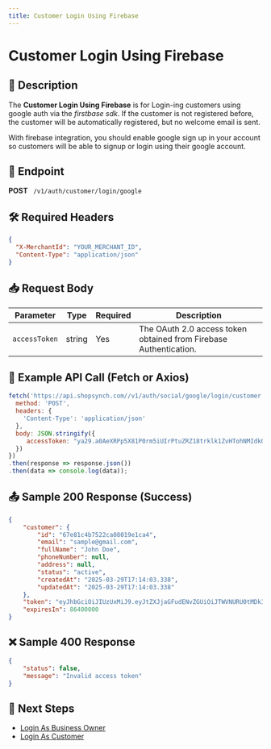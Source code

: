 ```yaml
---
title: Customer Login Using Firebase
---
```


# Customer Login Using Firebase

## 📌 Description
The **Customer Login Using Firebase** is for Login-ing customers using google auth via the *firstbase sdk*. If the customer is not registered before, the customer will be automatically registered, but no welcome email is sent.

With firebase integration, you should enable google sign up in your account so customers will be able to signup or login using their google account.




## 🔗 Endpoint
**POST** ` /v1/auth/customer/login/google`

## 🛠️ Required Headers
```json
{
  "X-MerchantId": "YOUR_MERCHANT_ID",
  "Content-Type": "application/json"
}
```

## 📥 Request Body
| Parameter      | Type   | Required | Description |
|---------------|--------|----------|-------------|
| `accessToken`       | string | Yes      | The OAuth 2.0 access token obtained from Firebase Authentication. |


## 📡 Example API Call (Fetch or Axios)
```javascript
fetch('https://api.shopsynch.com//v1/auth/social/google/login/customer', {
  method: 'POST',
  headers: {
    'Content-Type': 'application/json'
  },
  body: JSON.stringify({
     accessToken: "ya29.a0AeXRPp5X81P0rm5iUIrPtuZRZ18trklk1ZvHTohNMIdkQVZ-KfRaeOwYS3dQuCDPe3FfQloRktHOwhsrZeoSac9iS99zSB3u-uOoHhdUdIbjSzOoKvkt8wgV_EZwBMUZhMMF6IRL7BnlLp2XV9UQPzB6YljTC6a3SzE3qWTlSAaCgYKAaISARMSFQHGX2Mi0ay7W0C6o3ejoQKH4ZdqNg0177"
  })
})
.then(response => response.json())
.then(data => console.log(data));
```

## 📤 Sample 200 Response (Success)
```json
{
    "customer": {
        "id": "67e81c4b7522ca08019e1ca4",
        "email": "sample@gmail.com",
        "fullName": "John Doe",
        "phoneNumber": null,
        "address": null,
        "status": "active",
        "createdAt": "2025-03-29T17:14:03.338",
        "updatedAt": "2025-03-29T17:14:03.338"
    },
    "token": "eyJhbGciOiJIUzUxMiJ9.eyJtZXJjaGFudENvZGUiOiJTWVNURU0tMDk3MTY0OC0yLTItMjAyNSIsInJvbGUiOiJjdXN0b21lciIsIm1lcmNoYW50SWQiOiI2NzlmMmRkNzVmNzAzYzc5OWY2NzM0MTUiLCJ0ZW5hbnRJZCI6IjY3OWYyZGQ3NWY3MDNjNzk5ZjY3MzQxNSIsInRlbmFudENvZGUiOiJTWVNURU0tMDk3MTY0OC0yLTItMjAyNSIsImp0aSI6IjY3ZTgxYzRiNzUyMmNhMDgwMTllMWNhNCIsInN1YiI6InJlYWxvbGFtaWxla2FuQGdtYWlsLmNvbSIsImlhdCI6MTc0MzI2OTU4MCwiZXhwIjoxNzQzMzU1OTgwfQ.LBsuZRyvr5xTDc3OHMFwVeVqcFurYrz_LaCc_fjifi-pk7QgEoYoZTYpDcoz-a9gYa6OvfqfPboKh3rAJ116Bw",
    "expiresIn": 86400000
}
```

## ❌ Sample 400 Response
```json
{
    "status": false,
    "message": "Invalid access token"
}
```

## 🔗 Next Steps
- [Login As Business Owner](../authentication/login-as-store-owner.md)
- [Login As Customer](../authentication/login-as-customer.md)
